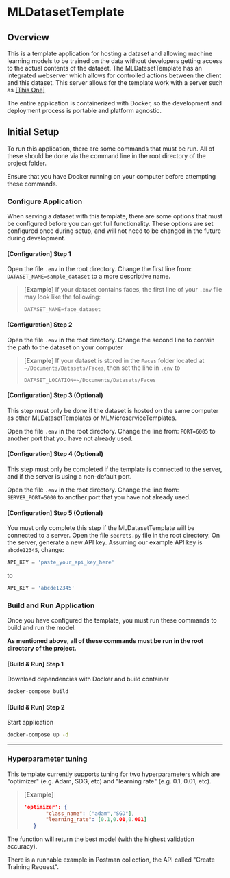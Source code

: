 # MLDatasetTemplate

## Overview

This is a template application for hosting a dataset and allowing machine learning models to be trained on the data
without developers getting access to the actual contents of the dataset. The MLDatesetTemplate has an integrated
webserver which allows for controlled actions between the client and this dataset. This server allows for the
template work with a server such as [\[This One\]](https://github.com/UMass-Rescue/PhotoAnalysisServer)

The entire application is containerized with Docker, so the development and
deployment process is portable and platform agnostic.


## Initial Setup

To run this application, there are some commands that must be run. All of these should be
done via the command line in the root directory of the project folder.

Ensure that you have Docker running on your computer before attempting these commands.


### Configure Application

When serving a dataset with this template, there are some options that must be configured before
you can get full functionality. These options are set configured once during setup, and will
not need to be changed in the future during development.

#### [Configuration] Step 1
Open the file `.env` in the root directory. Change the first line from:
`DATASET_NAME=sample_dataset` to a more descriptive name.

> [**Example**]
> If your dataset contains faces, the first line of your `.env` file may look like the following:
> ```text
> DATASET_NAME=face_dataset
> ```

#### [Configuration] Step 2
Open the file `.env` in the root directory. Change the second line to contain the path
to the dataset on your computer

> [**Example**]
> If your dataset is stored in the `Faces` folder located at `~/Documents/Datasets/Faces`, then 
> set the line in `.env` to
> ```text
> DATASET_LOCATION=~/Documents/Datasets/Faces
> ```

#### [Configuration] Step 3 (Optional)
This step must only be done if the dataset is hosted on the same computer as other MLDatasetTemplates or
MLMicroserviceTemplates.

Open the file `.env` in the root directory. Change the line from:
`PORT=6005` to another port that you have not already used.

#### [Configuration] Step 4 (Optional)
This step must only be completed if the template is connected to the server, and if the server is using a
non-default port.

Open the file `.env` in the root directory. Change the line from:
`SERVER_PORT=5000` to another port that you have not already used.

#### [Configuration] Step 5 (Optional)
You must only complete this step if the MLDatasetTemplate will be connected to a server.
Open the file `secrets.py` file in the root directory. On the server, generate a new API key.
Assuming our example API key is `abcde12345`, change:
```python
API_KEY = 'paste_your_api_key_here'
```
to
```python
API_KEY = 'abcde12345'
```


### Build and Run Application

Once you have configured the template, you must run these commands to build and run the model.

**As mentioned above, all of these commands must be run in the root directory of the project.**


#### [Build & Run] Step 1
Download dependencies with Docker and build container

```cmd
docker-compose build
```

#### [Build & Run] Step 2
Start application
```cmd
docker-compose up -d
```

---


### Hyperparameter tuning

This template currently supports tuning for two hyperparameters which are "optimizer" (e.g. Adam, SDG, etc) and "learning rate" (e.g. 0.1, 0.01, etc).  

> [**Example**]
> 
>```json
>'optimizer': {
>        "class_name": ["adam","SGD"],
>        "learning_rate": [0.1,0.01,0.001]
>    }
>```

The function will return the best model (with the highest validation accuracy).

There is a runnable example in Postman collection, the API called "Create Training Request".